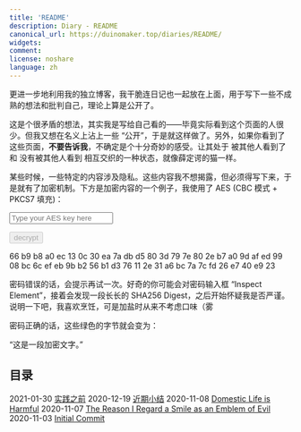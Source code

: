 ```yaml
---
title: 'README'
description: Diary - README
canonical_url: https://duinomaker.top/diaries/README/
widgets:
comment:
license: noshare
language: zh
---
```


更进一步地利用我的独立博客，我干脆连日记也一起放在上面，用于写下一些不成熟的想法和批判自己，理论上算是公开了。

这是个很矛盾的想法，其实我是写给自己看的——毕竟实际看到这个页面的人很少。但我又想在名义上沾上一些 “公开”，于是就这样做了。另外，如果你看到了这些页面，<strong class="rigid">不要告诉我</strong>，不确定是个十分奇妙的感受。让其处于 被其他人看到了 和 没有被其他人看到 相互交织的一种状态，就像薛定谔的猫一样。

某些时候，一些特定的内容涉及隐私。这些内容我不想揭露，但必须得写下来，于是就有了加密机制。下方是加密内容的一个例子，我使用了 AES (CBC 模式 + PKCS7 填充)：

<script async src="https://server.duinomaker.top/blog/assets/crypto-js.min.js" defer></script>
<script src="https://server.duinomaker.top/blog/assets/decrypt.js" defer></script>
<div class="field has-addons">
<p class="control has-icons-left">
    <input id="password" class="input" type="password" maxlength="16" placeholder="Type your AES key here" digest="7cd7927ef22ffc44e9f0c46c47719b233adfa26299aba68fd924d9e7f48482a6">
    <span class="icon is-small is-left">
        <i id="input-bar-icon" class="fas fa-lock"></i>
    </span>
</p>
<p class="control">
    <button id="decrypt" class="button" onclick="decryptAll()" disabled>decrypt</button>
</p>
</div>

<span class="encrypted" iv="YwGUqulKJvuJkOFI">66 b9 b8 a0 ec 13 0c 30 ea 7a db d5 80 3d 79 7e 80 2e b7 a0 9d af ed 99 08 bc 6c ef eb 9b b2 56 b1 d3 76 11 2e 31 a6 bc 7a 7c fd 26 e7 40 e9 23</span>

密码错误的话，会提示再试一次。好奇的你可能会对密码输入框 “Inspect Element”，接着会发现一段长长的 SHA256 Digest，之后开始怀疑我是否严谨。说明一下吧，我喜欢烹饪，可是加盐时从来不考虑口味（雾

密码正确的话，这些绿色的字节就会变为：

“这是一段加密文字。”

## 目录

<span class="mono">2021-01-30&nbsp;</span><a href="/diaries/2021-01-30/">实践之前</a>
<span class="mono">2020-12-19&nbsp;</span><a href="/diaries/2020-12-19/">近期小结</a>
<span class="mono">2020-11-08&nbsp;</span><a href="/diaries/2020-11-08/">Domestic Life is Harmful</a>
<span class="mono">2020-11-07&nbsp;</span><a href="/diaries/2020-11-07/">The Reason I Regard a Smile as an Emblem of Evil</a>
<span class="mono">2020-11-03&nbsp;</span><a href="/diaries/2020-11-03/">Initial Commit</a>
